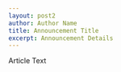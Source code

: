 ```yaml
---
layout: post2
author: Author Name
title: Announcement Title
excerpt: Announcement Details
---
```

Article Text    